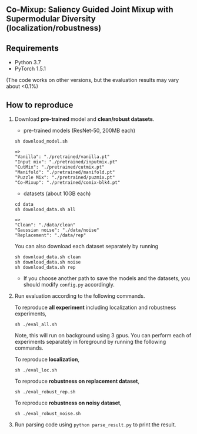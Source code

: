 ## Co-Mixup: Saliency Guided Joint Mixup with Supermodular Diversity (localization/robustness)

## Requirements
* Python 3.7
* PyTorch 1.5.1  

(The code works on other versions, but the evaluation results may vary about <0.1%)

## How to reproduce
1. Download **pre-trained** model and **clean/robust datasets**. 
    * pre-trained models (ResNet-50, 200MB each)
    ```
    sh download_model.sh
    
    => 
    "Vanilla": "./pretrained/vanilla.pt"    
    "Input mix": "./pretrained/inputmix.pt"
    "CutMix": "./pretrained/cutmix.pt"
    "Manifold": "./pretrained/manifold.pt"
    "Puzzle Mix": "./pretrained/puzmix.pt"
    "Co-Mixup": "./pretrained/comix-blk4.pt"
    ```
    
    * datasets (about 10GB each)
    ```
    cd data
    sh download_data.sh all
    
    => 
    "Clean": "./data/clean"
    "Gaussian noise": "./data/noise"    
    "Replacement": "./data/rep"
    ```
    
    You can also download each dataset separately by running 
    ```
    sh download_data.sh clean
    sh download_data.sh noise
    sh download_data.sh rep    
    ```
    
    * If you choose another path to save the models and the datasets, you should modify `config.py` accordingly.
    
3. Run evaluation according to the following commands.

   To reproduce **all experiment** including localization and robustness experiments,
   ```
   sh ./eval_all.sh
   ```
   Note, this will run on background using 3 gpus. You can perform each of experiments separately in foreground by running the following commands. 

   To reproduce **localization**,
   ```
   sh ./eval_loc.sh
   ```

   To reproduce **robustness on replacement dataset**,
   ```
   sh ./eval_robust_rep.sh
   ```

   To reproduce **robustness on noisy dataset**,
   ```
   sh ./eval_robust_noise.sh
   ```

4. Run parsing code using `python parse_result.py` to print the result.
